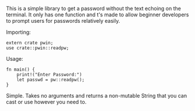 This is a simple library to get a password without the text echoing on the terminal. It only has one function and t's made to allow beginner developers to prompt users for passwords relatively easily.

Importing:

    extern crate pwin;
    use crate::pwin::readpw;


Usage:

    fn main() {
        print!("Enter Password:")
        let passwd = pw::readpw();
    }


Simple. Takes no arguments and returns a non-mutable String that you can cast or use however you need to.
